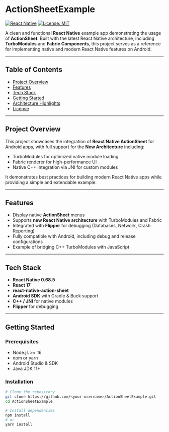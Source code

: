 # ActionSheetExample

[![React Native](https://img.shields.io/badge/React_Native-0.68.5-blue)](https://reactnative.dev/)
[![License: MIT](https://img.shields.io/badge/License-MIT-yellow.svg)](https://opensource.org/licenses/MIT)

A clean and functional **React Native** example app demonstrating the usage of **ActionSheet**. Built with the latest React Native architecture, including **TurboModules** and **Fabric Components**, this project serves as a reference for implementing native and modern React Native features on Android.

---

## Table of Contents

- [Project Overview](#project-overview)  
- [Features](#features)  
- [Tech Stack](#tech-stack)  
- [Getting Started](#getting-started)  
- [Architecture Highlights](#architecture-highlights)  
- [License](#license)  

---

## Project Overview

This project showcases the integration of **React Native ActionSheet** for Android apps, with full support for the **New Architecture** including:

- TurboModules for optimized native module loading  
- Fabric renderer for high-performance UI  
- Native C++ integration via JNI for custom modules  

It demonstrates best practices for building modern React Native apps while providing a simple and extendable example.

---

## Features

- Display native **ActionSheet** menus  
- Supports **new React Native architecture** with TurboModules and Fabric  
- Integrated with **Flipper** for debugging (Databases, Network, Crash Reporting)  
- Fully compatible with Android, including debug and release configurations  
- Example of bridging C++ TurboModules with JavaScript  

---

## Tech Stack

- **React Native 0.68.5**  
- **React 17**  
- **react-native-action-sheet**  
- **Android SDK** with Gradle & Buck support  
- **C++ / JNI** for native modules  
- **Flipper** for debugging  

---

## Getting Started

### Prerequisites

- Node.js >= 16  
- npm or yarn  
- Android Studio & SDK  
- Java JDK 11+  

### Installation

```bash
# Clone the repository
git clone https://github.com/<your-username>/ActionSheetExample.git
cd ActionSheetExample

# Install dependencies
npm install
# or
yarn install
